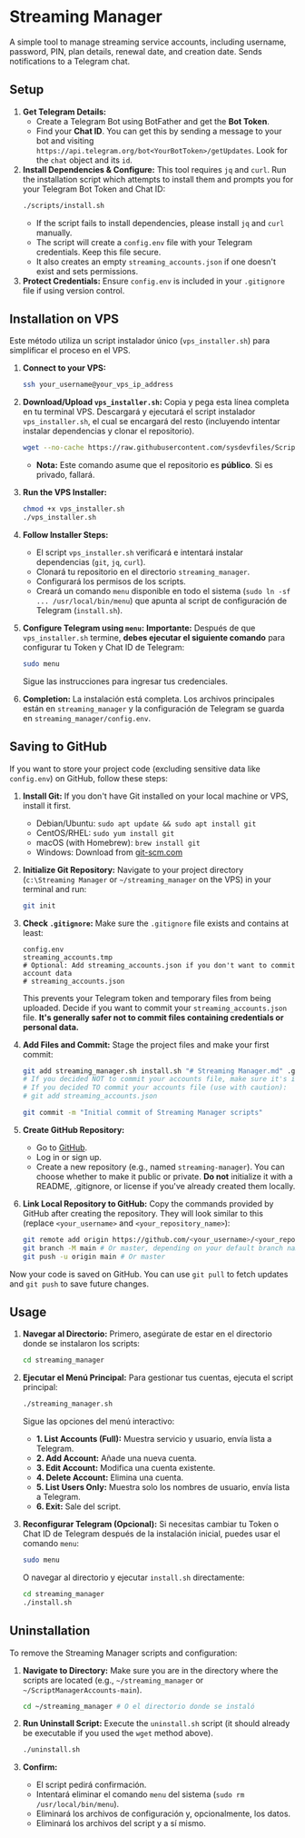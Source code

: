# Streaming Manager

A simple tool to manage streaming service accounts, including username, password, PIN, plan details, renewal date, and creation date. Sends notifications to a Telegram chat.

## Setup

1.  **Get Telegram Details:**
    *   Create a Telegram Bot using BotFather and get the **Bot Token**.
    *   Find your **Chat ID**. You can get this by sending a message to your bot and visiting `https://api.telegram.org/bot<YourBotToken>/getUpdates`. Look for the `chat` object and its `id`.
2.  **Install Dependencies & Configure:** This tool requires `jq` and `curl`. Run the installation script which attempts to install them and prompts you for your Telegram Bot Token and Chat ID:
    ```bash
    ./scripts/install.sh
    ```
    *   If the script fails to install dependencies, please install `jq` and `curl` manually.
    *   The script will create a `config.env` file with your Telegram credentials. Keep this file secure.
    *   It also creates an empty `streaming_accounts.json` if one doesn't exist and sets permissions.
3.  **Protect Credentials:** Ensure `config.env` is included in your `.gitignore` file if using version control.

## Installation on VPS

Este método utiliza un script instalador único (`vps_installer.sh`) para simplificar el proceso en el VPS.

1.  **Connect to your VPS:**
    ```bash
    ssh your_username@your_vps_ip_address
    ```

2.  **Download/Upload `vps_installer.sh`:**
    Copia y pega esta línea completa en tu terminal VPS. Descargará y ejecutará el script instalador `vps_installer.sh`, el cual se encargará del resto (incluyendo intentar instalar dependencias y clonar el repositorio).
    ```bash
    wget --no-cache https://raw.githubusercontent.com/sysdevfiles/ScriptManagerAccounts/main/vps_installer.sh -O vps_installer.sh && chmod +x vps_installer.sh && ./vps_installer.sh && rm vps_installer.sh
    ```
    *   **Nota:** Este comando asume que el repositorio es **público**. Si es privado, fallará.

3.  **Run the VPS Installer:**
    ```bash
    chmod +x vps_installer.sh
    ./vps_installer.sh
    ```

4.  **Follow Installer Steps:**
    *   El script `vps_installer.sh` verificará e intentará instalar dependencias (`git`, `jq`, `curl`).
    *   Clonará tu repositorio en el directorio `streaming_manager`.
    *   Configurará los permisos de los scripts.
    *   Creará un comando `menu` disponible en todo el sistema (`sudo ln -sf ... /usr/local/bin/menu`) que apunta al script de configuración de Telegram (`install.sh`).

5.  **Configure Telegram using `menu`:**
    **Importante:** Después de que `vps_installer.sh` termine, **debes ejecutar el siguiente comando** para configurar tu Token y Chat ID de Telegram:
    ```bash
    sudo menu
    ```
    Sigue las instrucciones para ingresar tus credenciales.

6.  **Completion:**
    La instalación está completa. Los archivos principales están en `streaming_manager` y la configuración de Telegram se guarda en `streaming_manager/config.env`.

## Saving to GitHub

If you want to store your project code (excluding sensitive data like `config.env`) on GitHub, follow these steps:

1.  **Install Git:** If you don't have Git installed on your local machine or VPS, install it first.
    *   Debian/Ubuntu: `sudo apt update && sudo apt install git`
    *   CentOS/RHEL: `sudo yum install git`
    *   macOS (with Homebrew): `brew install git`
    *   Windows: Download from [git-scm.com](https://git-scm.com/)

2.  **Initialize Git Repository:** Navigate to your project directory (`c:\Streaming Manager` or `~/streaming_manager` on the VPS) in your terminal and run:
    ```bash
    git init
    ```

3.  **Check `.gitignore`:** Make sure the `.gitignore` file exists and contains at least:
    ```gitignore
    config.env
    streaming_accounts.tmp
    # Optional: Add streaming_accounts.json if you don't want to commit account data
    # streaming_accounts.json
    ```
    This prevents your Telegram token and temporary files from being uploaded. Decide if you want to commit your `streaming_accounts.json` file. **It's generally safer not to commit files containing credentials or personal data.**

4.  **Add Files and Commit:** Stage the project files and make your first commit:
    ```bash
    git add streaming_manager.sh install.sh "# Streaming Manager.md" .gitignore
    # If you decided NOT to commit your accounts file, make sure it's in .gitignore
    # If you decided TO commit your accounts file (use with caution):
    # git add streaming_accounts.json

    git commit -m "Initial commit of Streaming Manager scripts"
    ```

5.  **Create GitHub Repository:**
    *   Go to [GitHub](https://github.com/).
    *   Log in or sign up.
    *   Create a new repository (e.g., named `streaming-manager`). You can choose whether to make it public or private. **Do not** initialize it with a README, .gitignore, or license if you've already created them locally.

6.  **Link Local Repository to GitHub:** Copy the commands provided by GitHub after creating the repository. They will look similar to this (replace `<your_username>` and `<your_repository_name>`):
    ```bash
    git remote add origin https://github.com/<your_username>/<your_repository_name>.git
    git branch -M main # Or master, depending on your default branch name
    git push -u origin main # Or master
    ```

Now your code is saved on GitHub. You can use `git pull` to fetch updates and `git push` to save future changes.

## Usage

1.  **Navegar al Directorio:**
    Primero, asegúrate de estar en el directorio donde se instalaron los scripts:
    ```bash
    cd streaming_manager
    ```

2.  **Ejecutar el Menú Principal:**
    Para gestionar tus cuentas, ejecuta el script principal:
    ```bash
    ./streaming_manager.sh
    ```
    Sigue las opciones del menú interactivo:
    *   **1. List Accounts (Full):** Muestra servicio y usuario, envía lista a Telegram.
    *   **2. Add Account:** Añade una nueva cuenta.
    *   **3. Edit Account:** Modifica una cuenta existente.
    *   **4. Delete Account:** Elimina una cuenta.
    *   **5. List Users Only:** Muestra solo los nombres de usuario, envía lista a Telegram.
    *   **6. Exit:** Sale del script.

3.  **Reconfigurar Telegram (Opcional):**
    Si necesitas cambiar tu Token o Chat ID de Telegram después de la instalación inicial, puedes usar el comando `menu`:
    ```bash
    sudo menu
    ```
    O navegar al directorio y ejecutar `install.sh` directamente:
    ```bash
    cd streaming_manager
    ./install.sh
    ```

## Uninstallation

To remove the Streaming Manager scripts and configuration:

1.  **Navigate to Directory:**
    Make sure you are in the directory where the scripts are located (e.g., `~/streaming_manager` or `~/ScriptManagerAccounts-main`).
    ```bash
    cd ~/streaming_manager # O el directorio donde se instaló
    ```

2.  **Run Uninstall Script:**
    Execute the `uninstall.sh` script (it should already be executable if you used the `wget` method above).
    ```bash
    ./uninstall.sh
    ```

3.  **Confirm:**
    *   El script pedirá confirmación.
    *   Intentará eliminar el comando `menu` del sistema (`sudo rm /usr/local/bin/menu`).
    *   Eliminará los archivos de configuración y, opcionalmente, los datos.
    *   Eliminará los archivos del script y a sí mismo.
